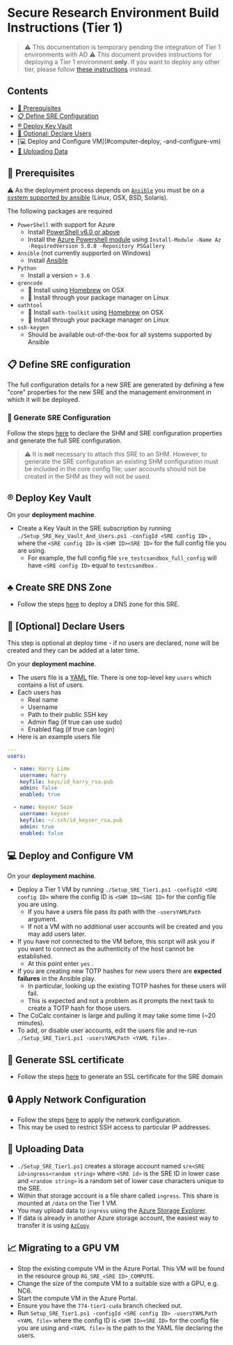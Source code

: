 # Secure Research Environment Build Instructions (Tier 1)

> :warning: This documentation is temporary pending the integration of Tier 1 environments with AD
> :warning: This document provides instructions for deploying a Tier 1 environment **only**.
> If you want to deploy any other tier, please follow [these instructions](./how-to-deploy-sre.md) instead.

## Contents

+ [:seedling: Prerequisites](#seedling-prerequisites)
+ [:clipboard: Define SRE Configuration](#clipboard-define-sre-configuration)
+ [:registered: Deploy Key Vault](#registered-deploy-key-vault)
+ [:bicyclist: Optional: Declare Users](#bicyclist-optional-declare-users)
+ [:computer: Deploy and Configure VM](#computer-deploy, -and-configure-vm)
+ [:floppy_disk: Uploading Data](#floppy_disk-uploading-data)

## :seedling: Prerequisites

:warning: As the deployment process depends on [`Ansible`](https://www.ansible.com) you must be on a [system supported by ansible](https://docs.ansible.com/ansible/latest/installation_guide/intro_installation.html) (Linux, OSX, BSD, Solaris).

The following packages are required

+ `PowerShell` with support for Azure
  + Install [PowerShell v6.0 or above](https://docs.microsoft.com/en-us/powershell/scripting/install/installing-powershell)
  + Install the [Azure Powershell module](https://docs.microsoft.com/en-us/powershell/azure/install-az-ps) using `Install-Module -Name Az -RequiredVersion 5.0.0 -Repository PSGallery`
+ `Ansible` (not currently supported on Windows)
  + Install [Ansible](https://docs.ansible.com/ansible/latest/installation_guide/intro_installation.html)
+ `Python`
  + Install a version `> 3.6`
+ `qrencode`
  + :apple: Install using [Homebrew](https://formulae.brew.sh/formula/qrencode) on OSX
  + :penguin: Install through your package manager on Linux
+ `oathtool`
  + :apple: Install `oath-toolkit` using [Homebrew](https://formulae.brew.sh/formula/oath-toolkit) on OSX
  + :penguin: Install through your package manager on Linux
+ `ssh-keygen`
  + Should be available out-of-the-box for all systems supported by Ansible

## :clipboard: Define SRE configuration

The full configuration details for a new SRE are generated by defining a few "core" properties for the new SRE and the management environment in which it will be deployed.

### :green_apple: Generate SRE Configuration

Follow the steps [here](./how-to-deploy-sre.md#clipboard-define-sre-configuration) to declare the SHM and SRE configuration properties and generate the full SRE configuration.

> :warning: It is **not** necessary to attach this SRE to an SHM. However, to generate the SRE configuration an existing SHM configuration must be included in the core config file; user accounts should not be created in the SHM as they will not be used.

## :registered: Deploy Key Vault

On your **deployment machine**.

+ Create a Key Vault in the SRE subscription by running `./Setup_SRE_Key_Vault_And_Users.ps1 -configId <SRE config ID>` , where the `<SRE config ID>` is `<SHM ID><SRE ID>` for the full config file you are using.
  + For example, the full config file `sre_testcsandbox_full_config` will have `<SRE config ID>` equal to `testcsandbox` .

## :clubs: Create SRE DNS Zone

+ Follow the steps [here](./how-to-deploy-sre.md#clubs-create-sre-dns-zone) to deploy a DNS zone for this SRE.

## :bicyclist: [Optional] Declare Users

This step is optional at deploy time - if no users are declared, none will be created and they can be added at a later time.

On your **deployment machine**.

+ The users file is a [YAML](https://yaml.org) file. There is one top-level key `users` which contains a list of users.
+ Each users has
  + Real name
  + Username
  + Path to their public SSH key
  + Admin flag (if true can use sudo)
  + Enabled flag (if true can login)
+ Here is an example users file

``` yaml
---
users:

  - name: Harry Lime
    username: harry
    keyfile: keys/id_harry_rsa.pub
    admin: false
    enabled: true

  - name: Keyser Soze
    username: keyser
    keyfile: ~/.ssh/id_keyser_rsa.pub
    admin: true
    enabled: false
```

## :computer: Deploy and Configure VM

On your **deployment machine**.

+ Deploy a Tier 1 VM by running `./Setup_SRE_Tier1.ps1 -configId <SRE config ID>` where the config ID is `<SHM ID><SRE ID>` for the config file you are using.
  + If you have a users file pass its path with the `-usersYAMLPath` argument.
  + If not a VM with no additional user accounts will be created and you may add users later.
+ If you have not connected to the VM before, this script will ask you if you want to connect as the authenticity of the host cannot be established.
  + At this point enter `yes` .
+ If you are creating new TOTP hashes for new users there are **expected failures** in the Ansible play.
  + In particular, looking up the existing TOTP hashes for these users will fail.
  + This is expected and not a problem as it prompts the next task to create a TOTP hash for those users.
+ The CoCalc container is large and pulling it may take some time (~20 minutes).
+ To add, or disable user accounts, edit the users file and re-run `./Setup_SRE_Tier1.ps1 -usersYAMLPath <YAML file>` .

## :closed_lock_with_key: Generate SSL certificate

+ Follow the steps [here](./how-to-deploy-sre.md#closed_lock_with_key-update-ssl-certificate) to generate an SSL certificate for the SRE domain

## :lock: Apply Network Configuration

+ Follow the steps [here](./how-to-deploy-sre.md#lock-apply-network-configuration) to apply the network configuration.
+ This may be used to restrict SSH access to particular IP addresses.

## :floppy_disk: Uploading Data

+ `./Setup_SRE_Tier1.ps1` creates a storage account named `sre<SRE id>ingress<random string>` where `<SRE id>` is the SRE ID in lower case and `<random string>` is a random set of lower case characters unique to the SRE.
+ Within that storage account is a file share called `ingress`. This share is mounted at `/data` on the Tier 1 VM.
+ You may upload data to `ingress` using the [Azure Storage Explorer](https://azure.microsoft.com/en-us/features/storage-explorer/).
+ If data is already in another Azure storage account, the easiest way to transfer it is using [`AzCopy`](https://docs.microsoft.com/en-us/learn/modules/copy-blobs-from-command-line-and-code/5-move-blobs-using-azcopy)

## :chart_with_upwards_trend: Migrating to a GPU VM

+ Stop the existing compute VM in the Azure Portal. This VM will be found in the resource group `RG_SRE_<SRE ID>_COMPUTE`.
+ Change the size of the compute VM to a suitable size with a GPU, e.g. NC6.
+ Start the compute VM in the Azure Portal.
+ Ensure you have the `774-tier1-cuda` branch checked out.
+ Run `Setup_SRE_Tier1.ps1 -configId <SRE config ID> -usersYAMLPath <YAML file>` where the config ID is `<SHM ID><SRE ID>` for the config file you are using and `<YAML file>` is the path to the YAML file declaring the users.

